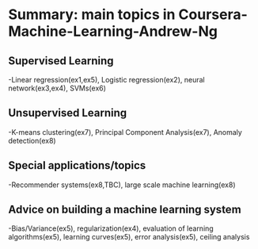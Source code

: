 # Summary: main topics in Coursera-Machine-Learning-Andrew-Ng
## Supervised Learning
   -Linear regression(ex1,ex5), Logistic regression(ex2), neural network(ex3,ex4), SVMs(ex6)

## Unsupervised Learning
   -K-means clustering(ex7), Principal Component Analysis(ex7), Anomaly detection(ex8)

## Special applications/topics
   -Recommender systems(ex8,TBC), large scale machine learning(ex8)

## Advice on building a machine learning system
   -Bias/Variance(ex5), regularization(ex4), evaluation of learning algorithms(ex5), learning curves(ex5), 
    error analysis(ex5), ceiling analysis

